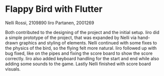 # Flappy Bird with Flutter

Nelli Rossi, 2109890
Iiro Partanen, 2001269

Both contributed to the designing of the project and the initial setup.
Iiro did a simple prototype of the project, that was expanded by Nelli via hand-drawn graphics and styling of elements.
Nelli continued with some fixes to the physics of the bird, so the flying felt more natural.
Iiro followed up with bug fixed, like on the pipes and fixing the score board to show the score correctly.
Iiro also added keyboard handling for the start and end while also adding some sounds to the game.
Lastly Nelli finished with score board visuals.
